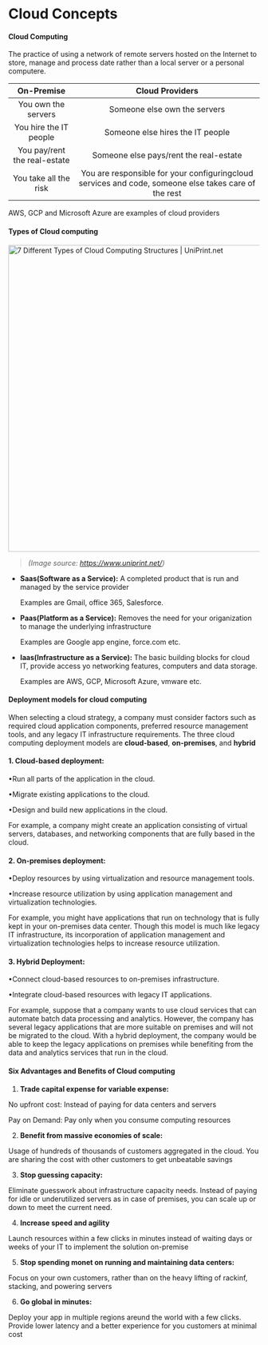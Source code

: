# Cloud Concepts

#### Cloud Computing

The practice of using a network of remote servers hosted on the Internet to store, manage and process date rather than a local server or a personal computere.

| On-Premise                   | Cloud Providers                                                                                      |
|:----------------------------:|:----------------------------------------------------------------------------------------------------:|
| You own the servers          | Someone else own the servers                                                                         |
| You hire the IT people       | Someone else hires the IT people                                                                     |
| You pay/rent the real-estate | Someone else pays/rent the real-estate                                                               |
| You take all the risk        | You are responsible for your configuringcloud services and code, someone else takes care of the rest |

AWS, GCP and Microsoft Azure are examples of cloud providers

#### Types of Cloud computing

<img title="" src="https://www.uniprint.net/wp-content/uploads/2017/05/Cloud-service-models-diagram.png" alt="7 Different Types of Cloud Computing Structures | UniPrint.net" width="614" data-align="center">

> *(Image source: https://www.uniprint.net/)*

- **Saas(Software as a Service):** A completed product that is run and managed by the service provider
  
  Examples are Gmail, office 365, Salesforce.

- **Paas(Platform as a Service):** Removes the need for your origanization to manage the underlying infrastructure
  
  Examples are  Google app engine, force.com etc.

- **Iaas(Infrastructure as a Service):** The basic building blocks for cloud IT, provide access yo networking features, computers and data storage.
  
  Examples are AWS, GCP, Microsoft Azure, vmware etc.

#### Deployment models for cloud computing

When selecting a cloud strategy, a company must consider factors such as required cloud application components, preferred resource management tools, and any legacy IT infrastructure requirements. The three cloud computing deployment models are **cloud-based**, **on-premises**, and **hybrid**

#### **1. Cloud-based deployment:**

•Run all parts of the application in the cloud.

•Migrate existing applications to the cloud.

•Design and build new applications in the cloud.

For example, a company might create an application consisting of virtual servers, databases, and networking components that are fully based in the cloud.

#### **2. On-premises deployment:**

•Deploy resources by using virtualization and resource management tools.

•Increase resource utilization by using application management and virtualization
technologies.

For example, you might have applications that run on technology that is fully kept in your on-premises data center. Though this model is much like legacy IT infrastructure, its incorporation of application management and virtualization technologies helps to increase resource utilization.

#### **3. Hybrid Deployment:**

•Connect cloud-based resources to on-premises infrastructure.

•Integrate cloud-based resources with legacy IT applications.

For example, suppose that a company wants to use cloud services that can automate batch data processing and analytics. However, the company has several legacy applications that are more suitable on premises and will not be migrated to the cloud. With a hybrid deployment, the company would be able to keep the legacy applications on premises while benefiting from the data and analytics services that run in the cloud.

#### **Six Advantages and Benefits of Cloud computing**

1. **Trade capital expense for variable expense:**

No upfront cost: Instead of paying for data centers and servers

Pay on Demand: Pay only when you consume computing resources

2. **Benefit from massive economies of scale:**

Usage of hundreds of thousands of customers aggregated in the cloud. You are sharing the cost with other customers to get unbeatable savings

3. **Stop guessing capacity:**

Eliminate guesswork about infrastructure capacity needs. Instead of paying for idle or underutilized servers as in case of premises, you can scale up or down to meet the current need.

4. **Increase speed and agility**

Launch resources within a few clicks in minutes instead of waiting days or weeks of your IT to implement the solution on-premise

5. **Stop spending monet on running and maintaining data centers:**

Focus on your own customers, rather than on the heavy lifting of rackinf, stacking, and powering servers

6. **Go global in minutes:**

Deploy your app in multiple regions areund the world with a few clicks. Provide lower latency and a better experience for you customers at minimal cost
